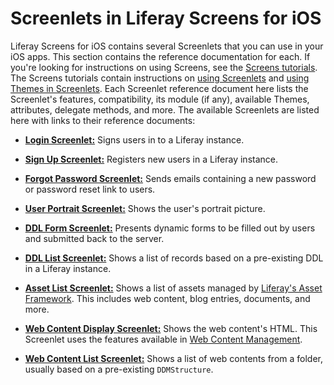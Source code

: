 # Screenlets in Liferay Screens for iOS [](id=screenlets-in-liferay-screens-for-ios)

Liferay Screens for iOS contains several Screenlets that you can use in your iOS 
apps. This section contains the reference documentation for each. If you're 
looking for instructions on using Screens, see the 
[Screens tutorials](/develop/tutorials/-/knowledge_base/6-2/mobile-apps-with-liferay-screens). 
The Screens tutorials contain instructions on 
[using Screenlets](/develop/tutorials/-/knowledge_base/6-2/using-screenlets-in-ios-apps) 
and 
[using Themes in Screenlets](/develop/tutorials/-/knowledge_base/6-2/using-themes-in-ios-screenlets). 
Each Screenlet reference document here lists the Screenlet's features, 
compatibility, its module (if any), available Themes, attributes, delegate 
methods, and more. The available Screenlets are listed here with links to their 
reference documents: 

- [**Login Screenlet:**](/develop/reference/-/knowledge_base/6-2/loginscreenlet-for-ios) 
  Signs users in to a Liferay instance.
  
- [**Sign Up Screenlet:**](/develop/reference/-/knowledge_base/6-2/signupscreenlet-for-ios) 
  Registers new users in a Liferay instance.
  
- [**Forgot Password Screenlet:**](/develop/reference/-/knowledge_base/6-2/forgotpasswordscreenlet-for-ios) 
  Sends emails containing a new password or password reset link to users.
  
- [**User Portrait Screenlet:**](/develop/reference/-/knowledge_base/6-2/userportraitscreenlet-for-ios) 
  Shows the user's portrait picture.
  
- [**DDL Form Screenlet:**](/develop/reference/-/knowledge_base/6-2/ddlformscreenlet-for-ios) 
  Presents dynamic forms to be filled out by users and submitted back to the server.
  
- [**DDL List Screenlet:**](/develop/reference/-/knowledge_base/6-2/ddllistscreenlet-for-ios) 
  Shows a list of records based on a pre-existing DDL in a Liferay instance.
  
- [**Asset List Screenlet:**](/develop/reference/-/knowledge_base/6-2/assetlistscreenlet-for-ios) 
  Shows a list of assets managed by 
  [Liferay's Asset Framework](/develop/tutorials/-/knowledge_base/6-2/asset-framework). 
  This includes web content, blog entries, documents, and more.
  
- [**Web Content Display Screenlet:**](/develop/reference/-/knowledge_base/6-2/webcontentdisplayscreenlet-for-ios) 
  Shows the web content's HTML. This Screenlet uses the features available in 
  [Web Content Management](/discover/portal/-/knowledge_base/6-2/web-content-management). 

- [**Web Content List Screenlet:**](/develop/reference/-/knowledge_base/6-2/web-content-list-screenlet-for-ios)
  Shows a list of web contents from a folder, usually based on a pre-existing `DDMStructure`.
